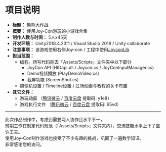 
# 项目说明

* **标题：** 熊熊大作战
* **概要：** 使用Joy-Con游玩的小游戏合集
* **制作人数与时间：** 5人x45天
* **开发环境：** Unity2018.4.23f1 / Visual Studio 2019 / Unity collaborate
* **注意事项：** 该游戏使用右侧Joy-con /  工程中使用[JoyconLib](https://github.com/Looking-Glass/JoyconLib "跳转至GitHub页面")
* **担当范围：**
  * 编程。所写代码除去「Assets/Scripts」文件夹中以下部分
    * JoyCon API (HIDapi.dll / Joycon.cs / JoyConInputManager.cs)
    * Demo视频播放 	(PlayDemoVideo.cs)
    * 截屏功能	(ScreenShot.cs)
  * 摄像机设置 / Timeline设置 / 过场动画与教程的关卡布置    
* **其它文件：**
  * 游玩动画 （[腾讯微云](https://share.weiyun.com/Hx4xPgUJ) / [百度云盘](https://pan.baidu.com/s/1nEbRKkfJ2DyF0ZinHlX7rQ) 提取码: y1e8）
  * 游戏执行文件 （[腾讯微云](https://share.weiyun.com/jIFL3zLE) / [百度云盘](https://pan.baidu.com/s/1WS1Qm3huCzT5RPPbNsl-Mw) 提取码: 65vd）
---
此次作品制作中，考虑到需要两人协作且水平不一，  
前期工作在制定代码规范（「Assets/Scripts」文件夹内），交流技能水平上下了些许工夫。   
使用Joy-Con制作游戏也接受了不少有趣的挑战，巩固了一遍数学知识。   
非常感谢您的访问。  